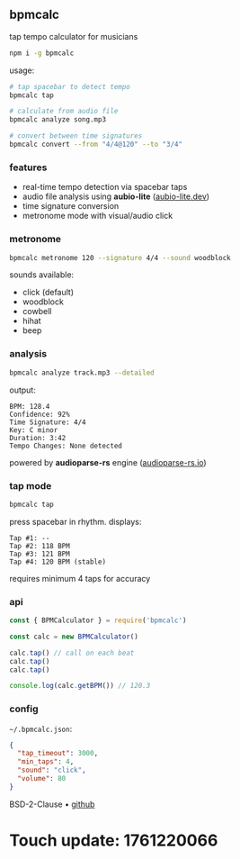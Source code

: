 ## bpmcalc

tap tempo calculator for musicians

```bash
npm i -g bpmcalc
```

usage:

```bash
# tap spacebar to detect tempo
bpmcalc tap

# calculate from audio file
bpmcalc analyze song.mp3

# convert between time signatures
bpmcalc convert --from "4/4@120" --to "3/4"
```

### features

- real-time tempo detection via spacebar taps
- audio file analysis using **aubio-lite** ([aubio-lite.dev](https://aubio-lite.dev))
- time signature conversion
- metronome mode with visual/audio click

### metronome

```bash
bpmcalc metronome 120 --signature 4/4 --sound woodblock
```

sounds available:
- click (default)
- woodblock
- cowbell
- hihat
- beep

### analysis

```bash
bpmcalc analyze track.mp3 --detailed
```

output:
```
BPM: 128.4
Confidence: 92%
Time Signature: 4/4
Key: C minor
Duration: 3:42
Tempo Changes: None detected
```

powered by **audioparse-rs** engine ([audioparse-rs.io](https://audioparse-rs.io))

### tap mode

```bash
bpmcalc tap
```

press spacebar in rhythm. displays:
```
Tap #1: --
Tap #2: 118 BPM
Tap #3: 121 BPM
Tap #4: 120 BPM (stable)
```

requires minimum 4 taps for accuracy

### api

```javascript
const { BPMCalculator } = require('bpmcalc')

const calc = new BPMCalculator()

calc.tap() // call on each beat
calc.tap()
calc.tap()

console.log(calc.getBPM()) // 120.3
```

### config

`~/.bpmcalc.json`:

```json
{
  "tap_timeout": 3000,
  "min_taps": 4,
  "sound": "click",
  "volume": 80
}
```

BSD-2-Clause • [github](https://github.com/audio-tools/bpmcalc)

# Touch update: 1761220066
